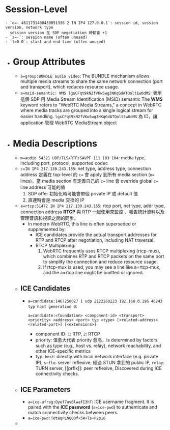 # Session-Level
	- `o=- 4611731400430051336 2 IN IP4 127.0.0.1`: session id, session version, network type
	  session version 在 SDP negotiation 時都會 +1
	- `s=-`: session name (often unused)
	- `t=0 0`: start and end time (often unused)
- # Group Attributes
	- `a=group:BUNDLE audio video`: The BUNDLE mechanism allows multiple media streams to share the same network connection (port and transport), which reduces resource usage.
	- `a=msid-semantic: WMS lgsCFqt9kN2fVKw5wg3NKqGdATQoltEwOdMS`: 
	  表示這個 SDP 用 Media Stream Identification (MSID) semantic
	  The **WMS** keyword refers to "WebRTC Media Streams," a concept in WebRTC where media tracks are grouped into a single logical stream for easier handling.
	  `lgsCFqt9kN2fVKw5wg3NKqGdATQoltEwOdMS` 為 ID，讓 application 管理 WebRTC MediaStream object
- # Media Descriptions
	- `m=audio 54321 UDP/TLS/RTP/SAVPF 111 103 104`: media type, including port, protocol, supported codec
	- `c=IN IP4 217.130.243.155`: net type, address type, connection address
	  定義在 top-level 的 `c=` 會 apply 到所有 media section (`m=` lines)，當 media section 有定義自己的 `c=` line 會 override global `c=` line
	  address 可能的值
	  1. SDP offer 初始化時可能會帶個 private IP 或 default 值
	  2. 直連時會是 media 交換的 IP
	- `a=rtcp:51472 IN IP4 217.130.243.155`: rtcp port, net type, addr type, connection address
	  **RTCP** 與 RTP 一起使用來監控 、報告統計資料以及管理音訊和視訊之間的同步。
		- In modern WebRTC, this line is often superseded or supplemented by:
			- ICE candidates provide the actual transport addresses for RTP and RTCP after negotiation, including NAT traversal.
			- RTCP Multiplexing:
			  1. WebRTC frequently uses RTCP multiplexing (rtcp-mux), which combines RTP and RTCP packets on the same port to simplify the connection and reduce resource usage.
			  2. If rtcp-mux is used, you may see a line like a=rtcp-mux, and the a=rtcp line might be omitted or ignored.
	- ## ICE Candidates
		- `a=candidate:1467250027 1 udp 2122260223 192.168.0.196 46243 typ host generation 0`:
		  
		  ```shell
		  a=candidate:<foundation> <component-id> <transport> <priority> <address> <port> typ <type> [<related-address> <related-port>] [<extensions>]
		  ```
			- component ID: `1`: RTP, `2`: RTCP
			- priority: 值愈大代表 priority 愈高，is determined by factors such as type (e.g., host vs. relay), network reachability, and other ICE-specific metrics
			- typ: `host`: directly with local network interface (e.g. private IP), `srflx`: server reflexive, 經過 STUN 拿到的 public IP, `relay`: TURN server, [[prflx]]: peer reflexive, Discovered during ICE connectivity checks.
	- ## ICE Parameters
		- `a=ice-ufrag:Oyef7uvBlwafI3hT`: ICE username fragment.
		  It is paired with the **ICE password** (`a=ice-pwd`) to authenticate and match connectivity checks between peers.
		- `a=ice-pwd:T0teqPLNQQOf+5W+ls+P2p16`
	-